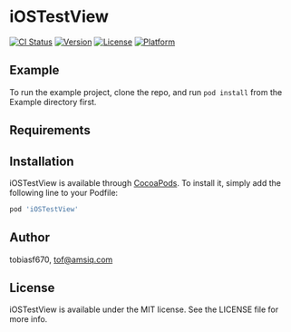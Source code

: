 # iOSTestView

[![CI Status](https://img.shields.io/travis/tobiasf670/iOSTestView.svg?style=flat)](https://travis-ci.org/tobiasf670/iOSTestView)
[![Version](https://img.shields.io/cocoapods/v/iOSTestView.svg?style=flat)](https://cocoapods.org/pods/iOSTestView)
[![License](https://img.shields.io/cocoapods/l/iOSTestView.svg?style=flat)](https://cocoapods.org/pods/iOSTestView)
[![Platform](https://img.shields.io/cocoapods/p/iOSTestView.svg?style=flat)](https://cocoapods.org/pods/iOSTestView)

## Example

To run the example project, clone the repo, and run `pod install` from the Example directory first.

## Requirements

## Installation

iOSTestView is available through [CocoaPods](https://cocoapods.org). To install
it, simply add the following line to your Podfile:

```ruby
pod 'iOSTestView'
```

## Author

tobiasf670, tof@amsiq.com

## License

iOSTestView is available under the MIT license. See the LICENSE file for more info.
